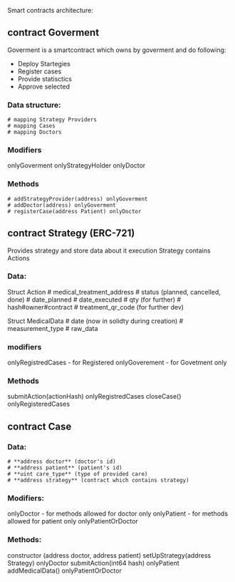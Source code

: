 Smart contracts architecture:

## contract Goverment
Goverment is a smartcontract which owns by goverment and do following:
- Deploy Startegies
- Register cases
- Provide statisctics
- Approve selected 

### Data structure:
	# mapping Strategy Providers
	# mapping Cases
	# mapping Doctors

### Modifiers
onlyGoverment
onlyStrategyHolder
onlyDoctor

### Methods
	# addStrategyProvider(address) onlyGoverment
	# addDoctor(address) onlyGoverment
	# registerCase(address Patient) onlyDoctor



## contract Strategy (ERC-721)
Provides strategy and store data about it execution
Strategy contains Actions

### Data:

Struct Action
	# medical_treatment_address
	# status (planned, cancelled, done)
	# date_planned
	# date_executed
	# qty (for further)
	# hash#owner#contract
	# treatment_qr_code (for further dev)

Struct MedicalData
	# date (now in solidty during creation)
	# measurement_type
	# raw_data


### modifiers
onlyRegistredCases - for Registered 
onlyGoverement - for Govetment only

### Methods

submitAction(actionHash) onlyRegistredCases
closeCase() onlyRegisteredCases



## contract Case

### Data:

	# **address doctor** (doctor's id)
	# **address patient** (patient's id)
	# **uint care_type** (type of provided care)
	# **address strategy** (contract which contains strategy)


### Modifiers:

onlyDoctor - for methods allowed for doctor only
onlyPatient - for methods allowed for patient only
onlyPatientOrDoctor

### Methods:

constructor (address doctor, address patient)
setUpStrategy(address Strategy) onlyDoctor
submitAction(int64 hash) onlyPatient
addMedicalData() onlyPatientOrDoctor